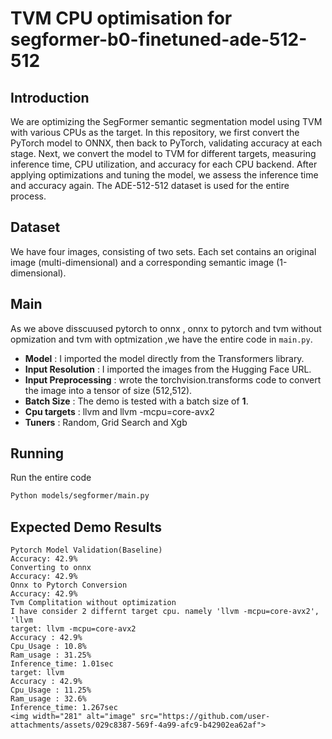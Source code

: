 # TVM CPU optimisation for segformer-b0-finetuned-ade-512-512

## Introduction
We are optimizing the SegFormer semantic segmentation model using TVM with various CPUs as the target. In this repository, we first convert the PyTorch model to ONNX, then back to PyTorch, validating accuracy at each stage. Next, we convert the model to TVM for different targets, measuring inference time, CPU utilization, and accuracy for each CPU backend. After applying optimizations and tuning the model, we assess the inference time and accuracy again. The ADE-512-512 dataset is used for the entire process.

## Dataset
We have four images, consisting of two sets. Each set contains an original image (multi-dimensional) and a corresponding semantic image (1-dimensional).

## Main
As we above disscuused pytorch to onnx , onnx to pytorch and tvm without opmization and tvm with optmization ,we have the entire code in `main.py`.
- **Model** : I imported the model directly from the Transformers library.
- **Input Resolution** : I imported the images from the Hugging Face URL.
- **Input Preprocessing** : wrote the torchvision.transforms code to convert the image into a tensor of size (512,512).
- **Batch Size** : The demo is tested with a batch size of **1**.
- **Cpu targets** : llvm and llvm -mcpu=core-avx2
- **Tuners** : Random, Grid Search and Xgb

## Running
Run the entire code
```bash
Python models/segformer/main.py
```

## Expected Demo Results
```
Pytorch Model Validation(Baseline)
Accuracy: 42.9%
Converting to onnx
Accuracy: 42.9%
Onnx to Pytorch Conversion
Accuracy: 42.9%
Tvm Complitation without optimization
I have consider 2 differnt target cpu. namely 'llvm -mcpu=core-avx2', 'llvm
target: llvm -mcpu=core-avx2
Accuracy : 42.9%
Cpu_Usage : 10.8%
Ram_usage : 31.25%
Inference_time: 1.01sec
target: llvm
Accuracy : 42.9%
Cpu_Usage : 11.25%
Ram_usage : 32.6%
Inference_time: 1.267sec
<img width="281" alt="image" src="https://github.com/user-attachments/assets/029c8387-569f-4a99-afc9-b42902ea62af">

```



